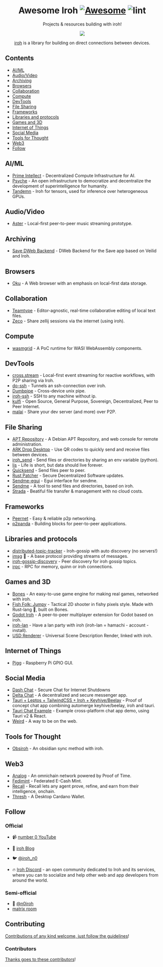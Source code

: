 <div align="center">

<!-- title -->

<!--lint ignore no-dead-urls-->

# Awesome Iroh [![Awesome](https://awesome.re/badge.svg)](https://awesome.re) ![lint](https://github.com/n0-computer/awesome-iroh/actions/workflows/lint.yaml/badge.svg)

<!-- subtitle -->

Projects & resources building with iroh!

<!-- image -->

<a href="" target="https://iroh.computer/docs" rel="noopener noreferrer">
  <img src="./.img/banner.png" />
</a>

<!-- description -->
[iroh](https://iroh.computer) is a library for building on direct connections between devices.

</div>

<!-- TOC -->

## Contents

- [AI/ML](#aiml)
- [Audio/Video](#audiovideo)
- [Archiving](#archiving)
- [Browsers](#browsers)
- [Collaboration](#collaboration)
- [Compute](#compute)
- [DevTools](#devtools)
- [File Sharing](#file-sharing)
- [Frameworks](#frameworks)
- [Libraries and protocols](#libraries-and-protocols)
- [Games and 3D](#games-and-3d)
- [Internet of Things](#internet-of-things)
- [Social Media](#social-media)
- [Tools for Thought](#tools-for-thought)
- [Web3](#web3)
- [Follow](#follow)

<!-- CONTENT -->

## AI/ML

- [Prime Intellect](https://github.com/PrimeIntellect-ai/protocol) - Decentralized Compute Infrastructure for AI.
- [Psyche](https://github.com/PsycheFoundation/psyche/) - An open infrastructure to democratize and decentralize the development of superintelligence for humanity.
- [Tandemn](https://github.com/Tandemn-Labs/tensor-iroh) - Iroh for tensors, used for inference over heterogeneous GPUs.

## Audio/Video

- [Aster](https://github.com/fractalbeauty/aster) - Local-first peer-to-peer music streaming prototype.

## Archiving

- [Save DWeb Backend](https://github.com/OpenArchive/save-dweb-backend) - DWeb Backend for the Save app based on Veilid and Iroh.

## Browsers

- [Oku](https://okubrowser.github.io/) - A Web browser with an emphasis on local-first data storage.

## Collaboration

- [Teamtype](https://github.com/teamtype/teamtype) - Editor-agnostic, real-time collaborative editing of local text files.
- [Zeco](https://github.com/julianbuettner/zeco) - Share zellij sessions via the internet (using iroh).

## Compute

- [wasmgrid](https://github.com/credibil-grid/wasmgrid) - A PoC runtime for WASI WebAssembly components.

## DevTools

- [cross.stream](https://github.com/cablehead/xs) - Local-first event streaming for reactive workflows, with P2P sharing via Iroh.
- [do-ssh](https://github.com/doEggi/do-ssh) - Tunnels an ssh-connection over iroh.
- [Dumbpipe](https://github.com/n0-computer/dumbpipe) - Cross-device unix pipe.
- [iroh-ssh](https://github.com/rustonbsd/iroh-ssh) - SSH to any machine without ip.
- [kulfi](https://github.com/fastn-stack/kulfi/) - Open Source, General Purpose, Sovereign, Decentralized, Peer to Peer Internet.
- [malai](https://malai.sh) - Share your dev server (and more) over P2P.

## File Sharing

- [APT Repository](https://gitlab.com/megalithic-llc/apt-repository) - A Debian APT Repository, and web console for remote administration.
- [ARK Drop Desktop](https://github.com/ARK-Builders/ARK-Drop-Desktop) - Use QR codes to quickly send and receive files between devices.
- [iroh_send](https://github.com/thiswillbeyourgithub/iroh-send) - Send files or directories by sharing an env variable (python).
- [lis](https://github.com/riffcc/lis) - Life is short, but data should live forever.
- [Quicksend](https://github.com/israelyago/QuickSend) - Send files peer to peer.
- [Rust Patcher](https://github.com/rustonbsd/rustpatcher) - Secure Decentralized Software updates.
- [Sendme-egui](https://github.com/zignig/sendme-egui) - Egui interface for sendme.
- [Sendme](https://github.com/n0-computer/sendme) - A tool to send files and directories, based on iroh.
- [Strada](https://strada.tech) - Beatiful file transfer & management with no cloud costs.

## Frameworks

- [Peernet](https://github.com/dvc94ch/peernet) - Easy & reliable p2p networking.
- [p2panda](https://github.com/p2panda/p2panda) - Building blocks for peer-to-peer applications.

## Libraries and protocols

- [distributed-topic-tracker](https://github.com/rustonbsd/distributed-topic-tracker) - Iroh-gossip with auto discovery (no servers!)
- [imsg](https://github.com/n0-computer/imsg) 🧪 - A base protocol providing streams of messages.
- [iroh-gossip-discovery](https://github.com/therishidesai/iroh-gossip-discovery) - Peer discovery for iroh gossip topics.
- [irpc](https://github.com/n0-computer/irpc) - RPC for memory, quinn or iroh connections.

## Games and 3D

- [Bones](https://github.com/fishfolk/bones) - An easy-to-use game engine for making real games, networked with iroh.
- [Fish Folk: Jumpy](https://github.com/fishfolk/jumpy) - Tactical 2D shooter in fishy pixels style. Made with Rust-lang 🦀, built on Bones.
- [Godot Iroh](https://github.com/tipragot/godot-iroh) - A peer-to-peer multiplayer extension for Godot based on iroh.
- [iroh-lan](https://github.com/rustonbsd/iroh-lan) - Have a lan party with iroh (iroh-lan = hamachi - account - install).
- [USD Renderer](https://github.com/expenses/usd-render) - Universal Scene Description Render, linked with iroh.

## Internet of Things

- [Pigg](https://github.com/andrewdavidmackenzie/pigg) - Raspberry Pi GPIO GUI.

## Social Media

- [Dash Chat](https://darksoil.studio/dashchat) - Secure Chat for Internet Shutdowns
- [Delta Chat](https://delta.chat) - A decentralized and secure messenger app.
- [Tauri + Leptos + TailwindCSS + Iroh + Keyhive/Beelay](https://github.com/Zyell/beelay-iroh-chat) - Proof of concept chat app combining automerge keyhive/beelay, iroh and tauri.
- [Tauri Chat Example](https://github.com/jamessizeland/peer-to-peer) - Example cross-platform chat app demo, using Tauri v2 & React.
- [Weird](https://weird.one/) - A way to be on the web.

## Tools for Thought

- [Obsiroh](https://github.com/DrHongos/obsiroh) - An obsidian sync method with iroh.

## Web3

- [Analog](https://github.com/Analog-Labs/timechain) - An omnichain network powered by Proof of Time.
- [Fedimint](https://github.com/fedimint/fedimint) - Federated E-Cash Mint.
- [Recall](https://github.com/recallnet/ipc) - Recall lets any agent prove, refine, and earn from their intelligence, onchain.
- [Thresh](https://github.com/rodrigomd94/Thresh) - A Desktop Cardano Wallet.

<!-- END CONTENT -->

## Follow

### Official
- 📹 [number 0 YouTube](https://www.youtube.com/@n0computer)
- 📝 [iroh Blog](https://iroh.computer/blog)
- 🐦 [@iroh_n0](https://twitter.com/iroh_n0)

- :fire: [Iroh Discord](https://iroh.computer/discord) - an open community dedicated to Iroh and its services, where you can to socialize and help other web and app developers from around the world.

### Semi-official

-  [@n0iroh](https://mastodon.social/@n0iroh)
- [matrix room](https://matrix.to/#/!KRxGKHTZtCEENtOPRH:matrix.org?via=matrix.org&via=codelutin.com&via=mauve.moe)

## Contributing

[Contributions of any kind welcome, just follow the guidelines](contributing.md)!

### Contributors

[Thanks goes to these contributors](https://github.com/n0-computer/awesome-iroh/graphs/contributors)!
